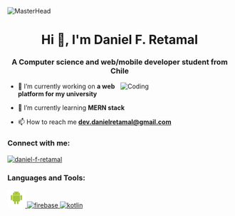 ![MasterHead](https://1.bp.blogspot.com/-7A4WynwLsMw/XbBpCXG8fHI/AAAAAAAAMt4/uOa1bpLskYgrwGbllhSu2SDj_Mig8SXJQCLcBGAsYHQ/s1600/2000_600px.gif)
<h1 align="center">Hi 👋, I'm Daniel F. Retamal</h1>
<h3 align="center">A Computer science and web/mobile developer student from Chile</h3>

<img align="right" alt="Coding" width="250" src="https://media.tenor.com/gMUrkefHcdwAAAAC/seerlight-aesthetic.gif">

- 🔭 I’m currently working on **a web platform for my university**

- 🌱 I’m currently learning **MERN stack**

- 📫 How to reach me **dev.danielretamal@gmail.com**

<h3 align="left">Connect with me:</h3>
<p align="left">
<a href="https://linkedin.com/in/daniel-f-retamal" target="blank"><img align="center" src="https://raw.githubusercontent.com/rahuldkjain/github-profile-readme-generator/master/src/images/icons/Social/linked-in-alt.svg" alt="daniel-f-retamal" height="30" width="40" /></a>
</p>

<h3 align="left">Languages and Tools:</h3>
<p align="left"> <a href="https://developer.android.com" target="_blank" rel="noreferrer"> <img src="https://raw.githubusercontent.com/devicons/devicon/master/icons/android/android-original-wordmark.svg" alt="android" width="40" height="40"/> </a> <a href="https://firebase.google.com/" target="_blank" rel="noreferrer"> <img src="https://www.vectorlogo.zone/logos/firebase/firebase-icon.svg" alt="firebase" width="40" height="40"/> </a> <a href="https://kotlinlang.org" target="_blank" rel="noreferrer"> <img src="https://www.vectorlogo.zone/logos/kotlinlang/kotlinlang-icon.svg" alt="kotlin" width="40" height="40"/> </a> </p>
